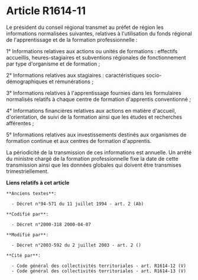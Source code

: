 # Article R1614-11

Le président du conseil régional transmet au préfet de région les informations normalisées suivantes, relatives à
l'utilisation du fonds régional de l'apprentissage et de la formation professionnelle :

1° Informations relatives aux actions ou unités de formations : effectifs accueillis, heures-stagiaires et subventions
régionales de fonctionnement par type d'organisme et de formation ;

2° Informations relatives aux stagiaires : caractéristiques socio-démographiques et rémunérations ;

3° Informations relatives à l'apprentissage fournies dans les formulaires normalisés relatifs à chaque centre de formation
d'apprentis conventionné ;

4° Informations financières relatives aux actions en matière d'accueil, d'orientation, de suivi de la formation ainsi que les
études et recherches afférentes ;

5° Informations relatives aux investissements destinés aux organismes de formation continue et aux centres de formation
d'apprentis.

La périodicité de la transmission de ces informations est annuelle. Un arrêté du ministre chargé de la formation
professionnelle fixe la date de cette transmission ainsi que les données globales qui doivent être transmises
trimestriellement.

**Liens relatifs à cet article**

	**Anciens textes**:

	  - Décret n°94-571 du 11 juillet 1994 - art. 2 (Ab)

	**Codifié par**:

	  - Décret n°2000-318 2000-04-07

	**Modifié par**:

	  - Décret n°2003-592 du 2 juillet 2003 - art. 2 ()

	**Cité par**:

	  - Code général des collectivités territoriales - art. R1614-12 (V)
	  - Code général des collectivités territoriales - art. R1614-13 (V)
